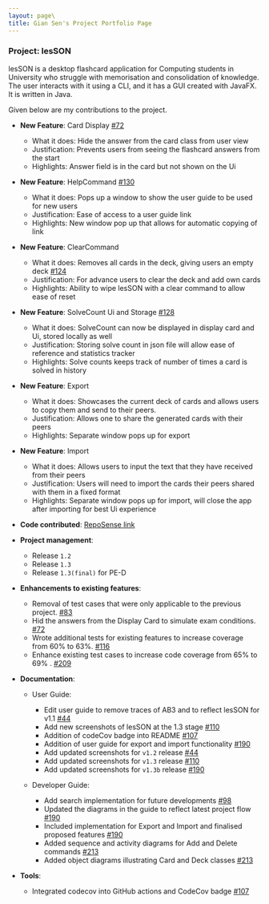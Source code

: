 ```yaml
---
layout: page\
title: Gian Sen's Project Portfolio Page
---
```


### Project: lesSON

lesSON is a desktop flashcard application for Computing students in University who struggle with
memorisation and consolidation of knowledge. The user interacts with it using a CLI, and it has a
GUI created with JavaFX. It is written in Java.

Given below are my contributions to the project.

* **New Feature**: Card Display [\#72]()
  * What it does: Hide the answer from the card class from user view
  * Justification: Prevents users from seeing the flashcard answers from the start
  * Highlights: Answer field is in the card but not shown on the Ui

* **New Feature**: HelpCommand [\#130]()
  * What it does: Pops up a window to show the user guide to be used for new users
  * Justification: Ease of access to a user guide link
  * Highlights: New window pop up that allows for automatic copying of link

* **New Feature**: ClearCommand
  * What it does: Removes all cards in the deck, giving users an empty deck [\#124]()
  * Justification: For advance users to clear the deck and add own cards
  * Highlights: Ability to wipe lesSON with a clear command to allow ease of reset

* **New Feature**: SolveCount Ui and Storage [\#128]()
  * What it does: SolveCount can now be displayed in display card and Ui, stored locally as well
  * Justification: Storing solve count in json file will allow ease of reference and statistics tracker
  * Highlights: Solve counts keeps track of number of times a card is solved in history

* **New Feature**: Export
  * What it does: Showcases the current deck of cards and allows users to copy them and send to their peers.
  * Justification: Allows one to share the generated cards with their peers
  * Highlights: Separate window pops up for export

* **New Feature**: Import
  * What it does: Allows users to input the text that they have received from their peers
  * Justification: Users will need to import the cards their peers shared with them in a fixed format
  * Highlights: Separate window pops up for import, will close the app after importing for best Ui experience

* **Code contributed**: [RepoSense link](https://nus-cs2103-ay2324s1.github.io/tp-dashboard/?search=gsgiansen&breakdown=true)

* **Project management**:
  * Release `1.2`
  * Release `1.3`
  * Release `1.3(final)` for PE-D

* **Enhancements to existing features**:
  * Removal of test cases that were only applicable to the previous project. [#83]()
  * Hid the answers from the Display Card to simulate exam conditions. [#72]()
  * Wrote additional tests for existing features to increase coverage from 60% to 63%. [\#116]()
  * Enhance existing test cases to increase code coverage from 65% to 69% . [\#209]()

* **Documentation**:
  * User Guide:
    * Edit user guide to remove traces of AB3 and to reflect lesSON for v1.1 [\#44]()
    * Add new screenshots of lesSON at the 1.3 stage [\#110]()
    * Addition of codeCov badge into README [\#107]()
    * Addition of user guide for export and import functionality [\#190]()
    * Add updated screenshots for `v1.2` release [\#44]()
    * Add updated screenshots for `v1.3` release [\#110]()
    * Add updated screenshots for `v1.3b` release [\#190]()

  * Developer Guide:
    * Add search implementation for future developments [\#98]()
    * Updated the diagrams in the guide to reflect latest project flow [\#190]()
    * Included implementation for Export and Import and finalised proposed features [\#190]()
    * Added sequence and activity diagrams for Add and Delete commands [#213]()
    * Added object diagrams illustrating Card and Deck classes [#213]()


* **Tools**:
  * Integrated codecov into GitHub actions and CodeCov badge [\#107]()

